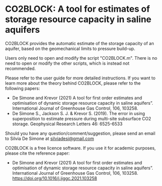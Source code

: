 # CO2BLOCK: A tool for estimates of storage resource capacity in saline aquifers

CO2BLOCK provides the automatic estimate of the storage capacity of an aquifer, based on the geomechanical limits to pressure build-up. 

Users only need to open and modify the script "CO2BLOCK.m". There is no need to open or modify the other scripts, which is instead not recommended.

Please refer to the user guide for more detailed instructions. 
If you want to learn more about the theory behind CO2BLOCK, please refer to the following papers:
- De Simone and Krevor (2021) A tool for first order estimates and optimisation of dynamic storage resource capacity in saline aquifers”.  International Journal of Greenhouse Gas Control, 106, 103258. 
- De Simone S., Jackson S. J. & Krevor S. (2019). The error in using superposition to estimate pressure during multi-site subsurface CO2 storage. Geophysical Research Letters 46: 6525-6533 

Should you have any question/comment/suggestion, please send an email to Silvia De Simone at silviadesi@gmail.com

CO2BLOCK is a free licence software.
If you use it for academic purposes, please cite the reference paper:

- De Simone and Krevor (2021) A tool for first order estimates and optimisation of dynamic storage resource capacity in saline aquifers”.  International Journal of Greenhouse Gas Control, 106, 103258. https://doi.org/10.1016/j.ijggc.2021.103258
